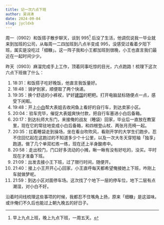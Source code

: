 ```yaml
---
title: 记一次六点下班
author: 吴诗涛
date: 2024-09-04
slug: jycldxb
---
```


周一（0902）和饭搭子散步聊天，谈到 995[^1] 后没了生活，他调侃说我一毕业就来到加班的公司，从每周一二四加班到八点半变成 995，没感受过看着夕阳下班，属实是没吃过「细糠」。这一阵子我和小王都加班到很晚，小王也直言我们最近在一起时间少少。

<!-- 饭搭子：玉鹏 -->

昨天（0903）麻溜完成手上工作，顶着同事吃惊的目光，六点跑路！梳理下这次六点下班做了什么：

1. 18:31：和饭搭子吃好晚饭，他直言我饭量好。
2. 18:48：骑驴到家，顺便取了两个快递。
3. 19:35：换个舒适的小裤衩，铲好[建国](../my-cat)的粑粑。打开电脑鼠标随便点一点，感受下闲暇。
4. 19:48：开上[小白](../../posts/my-car)帮大表姐去收闲鱼上看好的自行车，到达卖家小区。
5. 20:04：验车完毕，催促大表姐爽快付款，把自行车塞进小白后备箱。
6. 20:17：到达杭师大东门，来接俺的战友（睡袋）回家，毕业后一直放在教室里，现在它的常驻地变成小白后备箱，和四根登山杖、两张月亮椅一起。
7. 20:35：扛着睡袋走到操场，坐在看台吹吹风，看刚开学的大学生们跑步。忍不住回忆起在这跑过的不知道多少个十公里，以及一次大冬天穿短袖「独享」跑道。做了几个单双杠练一练，现在还上半身酸疼中。
8. 20:58：走出校门，门口好多流动的小摊，瞅一瞅有没有好吃的，没买。平时现在才准备下班。
9. 21:09：出发去接小王下班，过了限行时间，随便开。
10. 21:40：接上小王开开心心回家，小王直呼每天都希望俺接她上下班，咋刚上车就做梦呢。
11. 21:59：到达小区对面停车场。这次找了个地下一层的停车位，地下二层有点潮湿，对小白不好。

沿着时间线梳理这些事项的时候，我都忍不住嘴角上扬，原来「细糠」是这滋味。或许俺们不久后也能过上朝九晚五的好日子。

[^1]: 早上九点上班，晚上九点下班，一周五天。
